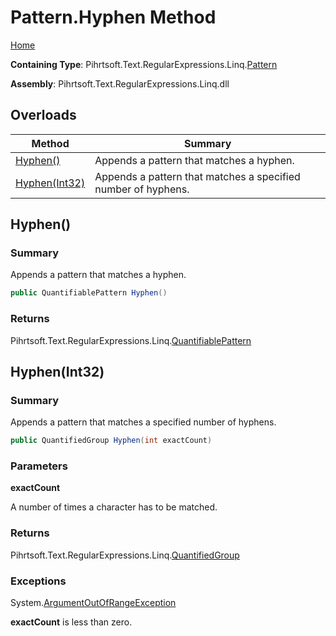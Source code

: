 # Pattern\.Hyphen Method

[Home](../../../../../../README.md)

**Containing Type**: Pihrtsoft\.Text\.RegularExpressions\.Linq\.[Pattern](../README.md)

**Assembly**: Pihrtsoft\.Text\.RegularExpressions\.Linq\.dll

## Overloads

| Method | Summary |
| ------ | ------- |
| [Hyphen()](#Pihrtsoft_Text_RegularExpressions_Linq_Pattern_Hyphen) | Appends a pattern that matches a hyphen\. |
| [Hyphen(Int32)](#Pihrtsoft_Text_RegularExpressions_Linq_Pattern_Hyphen_System_Int32_) | Appends a pattern that matches a specified number of hyphens\. |

## Hyphen\(\) <a name="Pihrtsoft_Text_RegularExpressions_Linq_Pattern_Hyphen"></a>

### Summary

Appends a pattern that matches a hyphen\.

```csharp
public QuantifiablePattern Hyphen()
```

### Returns

Pihrtsoft\.Text\.RegularExpressions\.Linq\.[QuantifiablePattern](../../QuantifiablePattern/README.md)

## Hyphen\(Int32\) <a name="Pihrtsoft_Text_RegularExpressions_Linq_Pattern_Hyphen_System_Int32_"></a>

### Summary

Appends a pattern that matches a specified number of hyphens\.

```csharp
public QuantifiedGroup Hyphen(int exactCount)
```

### Parameters

**exactCount**

A number of times a character has to be matched\.

### Returns

Pihrtsoft\.Text\.RegularExpressions\.Linq\.[QuantifiedGroup](../../QuantifiedGroup/README.md)

### Exceptions

System\.[ArgumentOutOfRangeException](https://docs.microsoft.com/en-us/dotnet/api/system.argumentoutofrangeexception)

**exactCount** is less than zero\.

